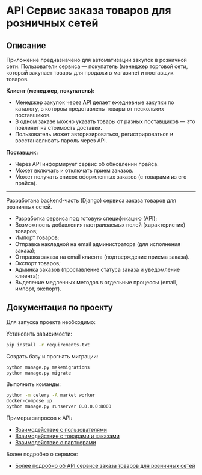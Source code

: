 # API Сервис заказа товаров для розничных сетей

## Описание

Приложение предназначено для автоматизации закупок в розничной сети. Пользователи сервиса — покупатель (менеджер торговой сети, который закупает товары для продажи в магазине) и поставщик товаров.

**Клиент (менеджер, покупатель):**

- Менеджер закупок через API делает ежедневные закупки по каталогу, в котором
  представлены товары от нескольких поставщиков.
- В одном заказе можно указать товары от разных поставщиков — это
  повлияет на стоимость доставки.
- Пользователь может авторизироваться, регистрироваться и восстанавливать пароль через API.
    
**Поставщик:**

- Через API информирует сервис об обновлении прайса.
- Может включать и отключать прием заказов.
- Может получать список оформленных заказов (с товарами из его прайса).

---

Разработана backend-часть (Django) сервиса заказа товаров для розничных сетей.

* Разработка сервиса под готовую спецификацию (API);
* Возможность добавления настраиваемых полей (характеристик) товаров;
* Импорт товаров;
* Отправка накладной на email администратора (для исполнения заказа);
* Отправка заказа на email клиента (подтверждение приема заказа).
* Экспорт товаров;
* Админка заказов (проставление статуса заказа и уведомление клиента);
* Выделение медленных методов в отдельные процессы (email, импорт, экспорт).

## Документация по проекту


Для запуска проекта необходимо:

Установить зависимости:

```bash
pip install -r requirements.txt
```

Создать базу и прогнать миграции:

```bash
python manage.py makemigrations
python manage.py migrate
```

Выполнить команды:

```bash
python -m celery -A market worker
docker-compose up
python manage.py runserver 0.0.0.0:8000
```

Примеры запросов к API:
 
* [Взаимодействие с пользователями](/http_requests/user.http)
* [Взаимодействие с товарами и заказами](/http_requests/shop.http)
* [Взаимодействие с партнерами](/http_requests/partner.http)

Более подробно о сервисе:

* [Более подробно об API сервисе заказа товаров для розничных сетей](./service_info.md)
